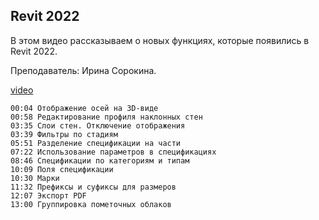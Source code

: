 ## Revit 2022

В этом видео рассказываем о новых функциях, которые появились в Revit 2022.

Преподаватель: Ирина Сорокина.

[video](https://player.softculture.cc/embed/IRB/IRB_8.8.12_L8-3_Revit_2022)

``` chapters
00:04 Отображение осей на 3D-виде
00:58 Редактирование профиля наклонных стен
03:35 Слои стен. Отключение отображения
03:39 Фильтры по стадиям
05:51 Разделение спецификации на части 
07:22 Использование параметров в спецификациях
08:46 Спецификации по категориям и типам
10:09 Поля спецификации
10:30 Марки
11:32 Префиксы и суфиксы для размеров
12:07 Экспорт PDF
13:00 Группировка пометочных облаков
```
